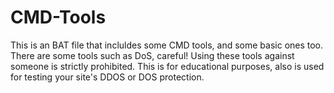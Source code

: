 # CMD-Tools
This is an BAT file that incluldes some CMD tools, and some basic ones too. There are some tools such as DoS, careful! Using these tools against someone is strictly prohibited. This is for educational purposes, also is used for testing your site's DDOS or DOS protection. 
